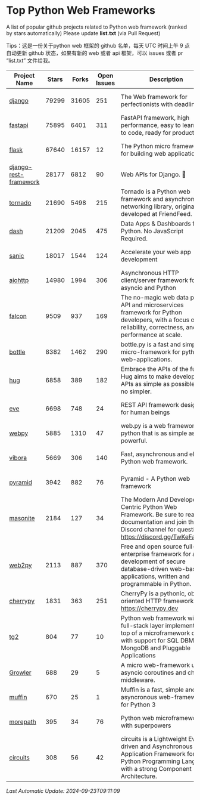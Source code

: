# Top Python Web Frameworks
A list of popular github projects related to Python web framework (ranked by stars automatically)
Please update **list.txt** (via Pull Request)

Tips：这是一份关于python web 框架的 github 名单，每天 UTC 时间上午 9 点自动更新 github 状态，如果有新的 web 或者 api 框架，可以 issues 或者 pr “list.txt” 文件给我。

| Project Name | Stars | Forks | Open Issues | Description | Last Commit |
| ------------ | ----- | ----- | ----------- | ----------- | ----------- |
| [django](https://github.com/django/django) | 79299 | 31605 | 251 | The Web framework for perfectionists with deadlines. | 2024-09-20 10:03:35 |
| [fastapi](https://github.com/fastapi/fastapi) | 75895 | 6401 | 311 | FastAPI framework, high performance, easy to learn, fast to code, ready for production | 2024-09-21 21:38:11 |
| [flask](https://github.com/pallets/flask) | 67640 | 16157 | 12 | The Python micro framework for building web applications. | 2024-09-01 16:04:14 |
| [django-rest-framework](https://github.com/encode/django-rest-framework) | 28177 | 6812 | 90 | Web APIs for Django. 🎸 | 2024-09-20 10:34:37 |
| [tornado](https://github.com/tornadoweb/tornado) | 21690 | 5498 | 215 | Tornado is a Python web framework and asynchronous networking library, originally developed at FriendFeed. | 2024-09-04 19:20:15 |
| [dash](https://github.com/plotly/dash) | 21209 | 2045 | 475 | Data Apps & Dashboards for Python. No JavaScript Required. | 2024-09-20 15:45:31 |
| [sanic](https://github.com/sanic-org/sanic) | 18017 | 1544 | 124 |  Accelerate your web app development  | Build fast. Run fast. | 2024-06-30 12:26:47 |
| [aiohttp](https://github.com/aio-libs/aiohttp) | 14980 | 1994 | 306 | Asynchronous HTTP client/server framework for asyncio and Python | 2024-09-23 02:25:40 |
| [falcon](https://github.com/falconry/falcon) | 9509 | 937 | 169 | The no-magic web data plane API and microservices framework for Python developers, with a focus on reliability, correctness, and performance at scale. | 2024-09-22 13:00:28 |
| [bottle](https://github.com/bottlepy/bottle) | 8382 | 1462 | 290 | bottle.py is a fast and simple micro-framework for python web-applications. | 2024-09-16 20:02:44 |
| [hug](https://github.com/hugapi/hug) | 6858 | 389 | 182 | Embrace the APIs of the future. Hug aims to make developing APIs as simple as possible, but no simpler. | 2023-06-30 13:14:01 |
| [eve](https://github.com/pyeve/eve) | 6698 | 748 | 24 | REST API framework designed for human beings | 2024-08-30 08:28:55 |
| [webpy](https://github.com/webpy/webpy) | 5885 | 1310 | 47 | web.py is a web framework for python that is as simple as it is powerful.  | 2024-04-30 12:34:33 |
| [vibora](https://github.com/vibora-io/vibora) | 5669 | 306 | 140 | Fast, asynchronous and elegant Python web framework. | 2019-02-11 10:54:12 |
| [pyramid](https://github.com/Pylons/pyramid) | 3942 | 882 | 76 | Pyramid - A Python web framework | 2024-06-10 16:09:42 |
| [masonite](https://github.com/MasoniteFramework/masonite) | 2184 | 127 | 34 | The Modern And Developer Centric Python Web Framework. Be sure to read the documentation and join the Discord channel for questions: https://discord.gg/TwKeFahmPZ | 2024-08-13 16:08:42 |
| [web2py](https://github.com/web2py/web2py) | 2113 | 887 | 370 | Free and open source full-stack enterprise framework for agile development of secure database-driven web-based applications, written and programmable in Python. | 2024-09-09 04:33:40 |
| [cherrypy](https://github.com/cherrypy/cherrypy) | 1831 | 363 | 251 | CherryPy is a pythonic, object-oriented HTTP framework.      https://cherrypy.dev | 2024-08-31 10:29:14 |
| [tg2](https://github.com/TurboGears/tg2) | 804 | 77 | 10 | Python web framework with full-stack layer implemented on top of a microframework core with support for SQL DBMS, MongoDB and Pluggable Applications | 2024-03-25 21:31:11 |
| [Growler](https://github.com/pyGrowler/Growler) | 688 | 29 | 5 | A micro web-framework using asyncio coroutines and chained middleware. | 2020-03-08 07:51:41 |
| [muffin](https://github.com/klen/muffin) | 670 | 25 | 1 | Muffin is a fast, simple and asyncronous web-framework for Python 3 | 2024-07-31 16:33:31 |
| [morepath](https://github.com/morepath/morepath) | 395 | 34 | 76 | Python web microframework with superpowers | 2022-05-29 18:09:39 |
| [circuits](https://github.com/circuits/circuits) | 308 | 56 | 42 | circuits is a Lightweight Event driven and Asynchronous Application Framework for the Python Programming Language with a strong Component Architecture. | 2024-04-03 22:38:28 |

*Last Automatic Update: 2024-09-23T09:11:09*